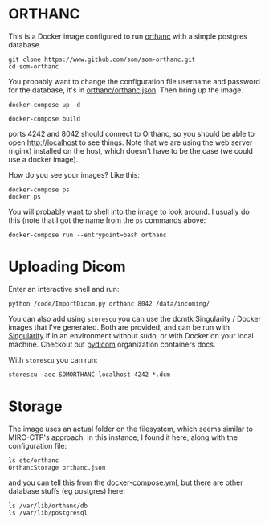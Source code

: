 # ORTHANC

This is a Docker image configured to run [orthanc](http://book.orthanc-server.com/users/docker.html) with a simple postgres database.
```
git clone https://www.github.com/som/som-orthanc.git
cd som-orthanc
```
You probably want to change the configuration file username and password for the database, it's in [orthanc/orthanc.json](orthanc/orthanc.json). Then bring up the image.

```
docker-compose up -d
```

```
docker-compose build
```

ports 4242 and 8042 should connect to Orthanc, so you should be able to open [http://localhost](http://localhost) to see things. Note that we are using the web server (nginx) installed on the host, which doesn't have to be the case (we could use a docker image).

How do you see your images? Like this:

```
docker-compose ps
docker ps
```

You will probably want to shell into the image to look around. I usually do this (note that I got the name from the `ps` commands above:

```
docker-compose run --entrypoint=bash orthanc
```


# Uploading Dicom

Enter an interactive shell and run:

```
python /code/ImportDicom.py orthanc 8042 /data/incoming/
```



You can also add using `storescu` you can use the dcmtk Singularity / Docker images that I've generated. 
Both are provided, and can be run with [Singularity](http://singularity.lbl.gov) if in an environment without sudo, or 
with Docker on your local machine. 
Checkout out [pydicom](https://pydicom.github.io/containers-dcmtk) organization containers docs.

With `storescu` you can run:

```
storescu -aec SOMORTHANC localhost 4242 *.dcm
```


# Storage
The image uses an actual folder on the filesystem, which seems similar to MIRC-CTP's approach. 
In this instance, I found it here, along with the configuration file:

```
ls etc/orthanc
OrthancStorage orthanc.json
```

and you can tell this from the [docker-compose.yml](docker-compose.yml), but there are other database stuffs (eg postgres) here:

```
ls /var/lib/orthanc/db
ls /var/lib/postgresql
```
